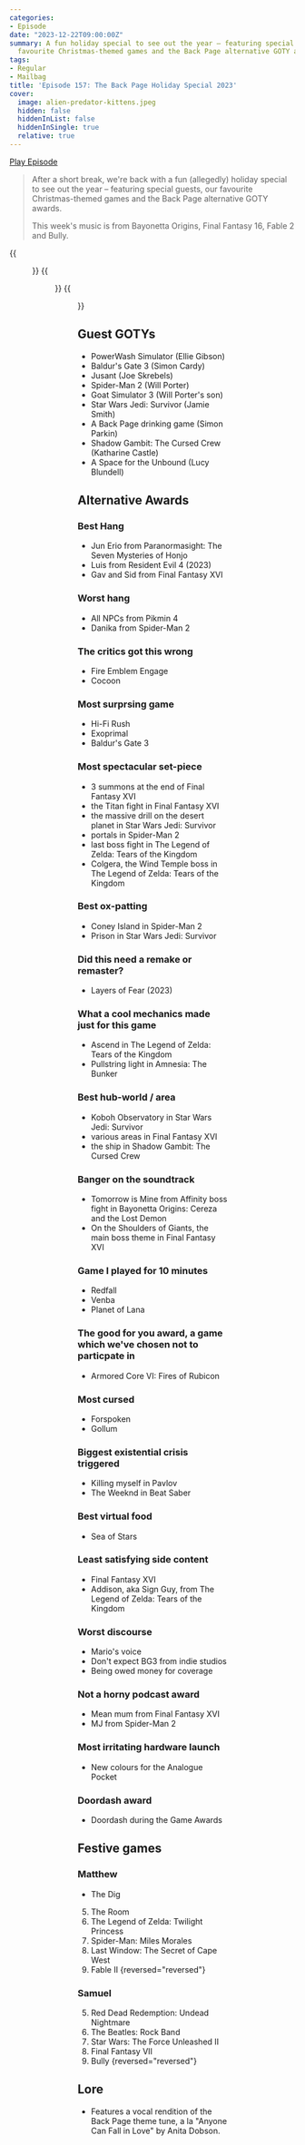 ```yaml
---
categories:
- Episode
date: "2023-12-22T09:00:00Z"
summary: A fun holiday special to see out the year – featuring special guests, our
  favourite Christmas-themed games and the Back Page alternative GOTY awards.
tags:
- Regular
- Mailbag
title: 'Episode 157: The Back Page Holiday Special 2023'
cover: 
  image: alien-predator-kittens.jpeg
  hidden: false
  hiddenInList: false
  hiddenInSingle: true
  relative: true
---
```


[Play Episode](https://www.patreon.com/posts/episode-157-back-94989086)
> After a short break, we're back with a fun (allegedly) holiday special to see out the year – featuring special guests, our favourite Christmas-themed games and the Back Page alternative GOTY awards.
>
> This week's music is from Bayonetta Origins, Final Fantasy 16, Fable 2 and Bully.

{{<figure 
    src="predator-credits.jpeg" 
    caption="The energy of our past guests turning up in our Xmas special" 
    alt="Predator Credits" >}}
{{<figure 
    src="alien-predator-kittens.jpeg" 
    caption="Image credit: RyanPlugs" 
    alt="Alien vs Predator vs Kittens" >}}
{{<figure 
    src="legends-of-wwii.jpeg" 
    caption="Naeslyn's Wii Calendar" 
    alt="Naeslyn's Wii Calendar" >}}

## Guest GOTYs
- PowerWash Simulator (Ellie Gibson)
- Baldur's Gate 3 (Simon Cardy)
- Jusant (Joe Skrebels)
- Spider-Man 2 (Will Porter)
- Goat Simulator 3 (Will Porter's son)
- Star Wars Jedi: Survivor (Jamie Smith)
- A Back Page drinking game (Simon Parkin)
- Shadow Gambit: The Cursed Crew (Katharine Castle)
- A Space for the Unbound (Lucy Blundell)

## Alternative Awards

### Best Hang
- Jun Erio from Paranormasight: The Seven Mysteries of Honjo
- Luis from Resident Evil 4 (2023)
- Gav and Sid from Final Fantasy XVI

### Worst hang
- All NPCs from Pikmin 4
- Danika from Spider-Man 2

### The critics got this wrong
- Fire Emblem Engage
- Cocoon

### Most surprsing game
- Hi-Fi Rush
- Exoprimal
- Baldur's Gate 3

### Most spectacular set-piece
- 3 summons at the end of Final Fantasy XVI
- the Titan fight in Final Fantasy XVI
- the massive drill on the desert planet in Star Wars Jedi: Survivor
- portals in Spider-Man 2
- last boss fight in The Legend of Zelda: Tears of the Kingdom
- Colgera, the Wind Temple boss in The Legend of Zelda: Tears of the Kingdom

### Best ox-patting
- Coney Island in Spider-Man 2
- Prison in Star Wars Jedi: Survivor

### Did this need a remake or remaster?
- Layers of Fear (2023)

### What a cool mechanics made just for this game
- Ascend in The Legend of Zelda: Tears of the Kingdom
- Pullstring light in Amnesia: The Bunker

### Best hub-world / area
- Koboh Observatory in Star Wars Jedi: Survivor
- various areas in Final Fantasy XVI
- the ship in Shadow Gambit: The Cursed Crew

### Banger on the soundtrack
- Tomorrow is Mine from Affinity boss fight in Bayonetta Origins: Cereza and the Lost Demon
- On the Shoulders of Giants, the main boss theme in Final Fantasy XVI

### Game I played for 10 minutes
- Redfall
- Venba
- Planet of Lana

### The good for you award, a game which we've chosen not to particpate in
- Armored Core VI: Fires of Rubicon

### Most cursed
- Forspoken
- Gollum

### Biggest existential crisis triggered
- Killing myself in Pavlov
- The Weeknd in Beat Saber

### Best virtual food
- Sea of Stars

### Least satisfying side content
- Final Fantasy XVI
- Addison, aka Sign Guy, from The Legend of Zelda: Tears of the Kingdom

### Worst discourse
- Mario's voice
- Don't expect BG3 from indie studios
- Being owed money for coverage

### Not a horny podcast award
- Mean mum from Final Fantasy XVI
- MJ from Spider-Man 2

### Most irritating hardware launch
- New colours for the Analogue Pocket

### Doordash award
- Doordash during the Game Awards

## Festive games

### Matthew

- The Dig

5. The Room
4. The Legend of Zelda: Twilight Princess
3. Spider-Man: Miles Morales
2. Last Window: The Secret of Cape West
1. Fable II
{reversed="reversed"}

### Samuel

5. Red Dead Redemption: Undead Nightmare
4. The Beatles: Rock Band
3. Star Wars: The Force Unleashed II
2. Final Fantasy VII
1. Bully
{reversed="reversed"}

## Lore
- Features a vocal rendition of the Back Page theme tune, a la "Anyone Can Fall in Love" by Anita Dobson.